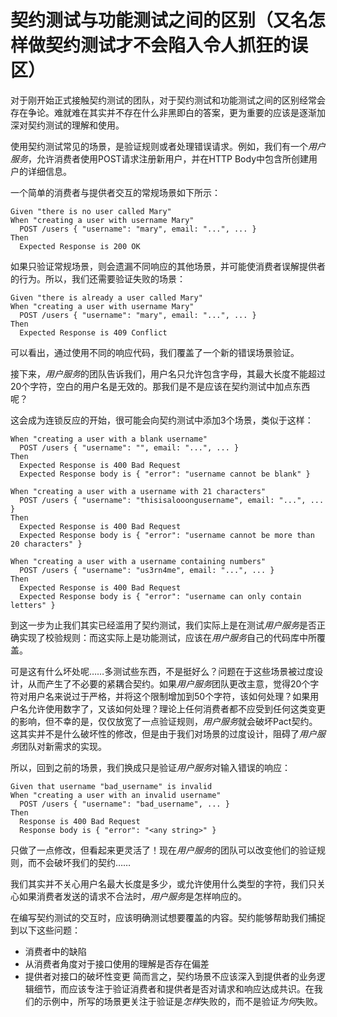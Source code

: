 # 契约测试与功能测试之间的区别（又名怎样做契约测试才不会陷入令人抓狂的误区）


对于刚开始正式接触契约测试的团队，对于契约测试和功能测试之间的区别经常会存在争论。难就难在其实并不存在什么非黑即白的答案，更为重要的应该是逐渐加深对契约测试的理解和使用。

使用契约测试常见的场景，是验证规则或者处理错误请求。例如，我们有一个*用户服务*，允许消费者使用POST请求注册新用户，并在HTTP Body中包含所创建用户的详细信息。

一个简单的消费者与提供者交互的常规场景如下所示：
```
Given "there is no user called Mary"
When "creating a user with username Mary"
  POST /users { "username": "mary", email: "...", ... }
Then
  Expected Response is 200 OK
```

如果只验证常规场景，则会遗漏不同响应的其他场景，并可能使消费者误解提供者的行为。所以，我们还需要验证失败的场景：

```
Given "there is already a user called Mary"
When "creating a user with username Mary"
  POST /users { "username": "mary", email: "...", ... }
Then
  Expected Response is 409 Conflict
```

可以看出，通过使用不同的响应代码，我们覆盖了一个新的错误场景验证。

接下来，*用户服务*的团队告诉我们，用户名只允许包含字母，其最大长度不能超过20个字符，空白的用户名是无效的。那我们是不是应该在契约测试中加点东西呢？

这会成为连锁反应的开始，很可能会向契约测试中添加3个场景，类似于这样：
```
When "creating a user with a blank username"
  POST /users { "username": "", email: "...", ... }
Then
  Expected Response is 400 Bad Request
  Expected Response body is { "error": "username cannot be blank" }
```

```
When "creating a user with a username with 21 characters"
  POST /users { "username": "thisisalooongusername", email: "...", ... }
Then
  Expected Response is 400 Bad Request
  Expected Response body is { "error": "username cannot be more than 20 characters" }
```

```
When "creating a user with a username containing numbers"
  POST /users { "username": "us3rn4me", email: "...", ... }
Then
  Expected Response is 400 Bad Request
  Expected Response body is { "error": "username can only contain letters" }
```

到这一步为止我们其实已经滥用了契约测试，我们实际上是在测试*用户服务*是否正确实现了校验规则：而这实际上是功能测试，应该在*用户服务*自己的代码库中所覆盖。

可是这有什么坏处呢……多测试些东西，不是挺好么？问题在于这些场景被过度设计，从而产生了不必要的紧耦合契约。如果*用户服务*团队更改主意，觉得20个字符对用户名来说过于严格，并将这个限制增加到50个字符，该如何处理？如果用户名允许使用数字了，又该如何处理？理论上任何消费者都不应受到任何这类变更的影响，但不幸的是，仅仅放宽了一点验证规则，*用户服务*就会破坏Pact契约。这其实并不是什么破坏性的修改，但是由于我们对场景的过度设计，阻碍了*用户服务*团队对新需求的实现。

所以，回到之前的场景，我们换成只是验证*用户服务*对输入错误的响应：
```
Given that username "bad_username" is invalid
When "creating a user with an invalid username"
  POST /users { "username": "bad_username", ... }
Then
  Response is 400 Bad Request
  Response body is { "error": "<any string>" }
```

只做了一点修改，但看起来更灵活了！现在*用户服务*的团队可以改变他们的验证规则，而不会破坏我们的契约……

我们其实并不关心用户名最大长度是多少，或允许使用什么类型的字符，我们只关心如果消费者发送的请求不合法时，*用户服务*是怎样响应的。

在编写契约测试的交互时，应该明确测试想要覆盖的内容。契约能够帮助我们捕捉到以下这些问题：
- 消费者中的缺陷
- 从消费者角度对于接口使用的理解是否存在偏差
- 提供者对接口的破坏性变更
简而言之，契约场景不应该深入到提供者的业务逻辑细节，而应该专注于验证消费者和提供者是否对请求和响应达成共识。在我们的示例中，所写的场景更关注于验证是*怎样*失败的，而不是验证*为何*失败。